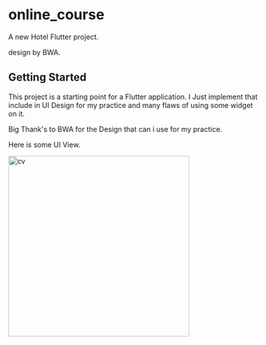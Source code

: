 # online_course

A new Hotel Flutter project.

design by BWA.

## Getting Started

This project is a starting point for a Flutter application. I Just implement that include in UI Design for my practice and many flaws of using some widget on it.

Big Thank's to BWA for the Design that can i use for my practice.

Here is some UI View.

<img width="362" alt="cv" src="https://user-images.githubusercontent.com/42954205/127825709-ff8011a8-3e2c-428c-9a13-f0a905b51a2e.png">
